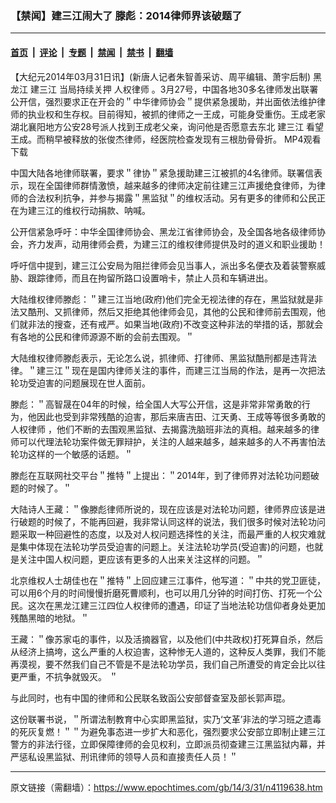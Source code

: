 ### 【禁闻】建三江闹大了 滕彪：2014律师界该破题了

---

#### [首页](../../../..?n4119638) &nbsp;|&nbsp; [评论](../../../../../epoch-comment?n4119638) &nbsp;|&nbsp; [专题](../../../../../epoch-special?n4119638) &nbsp;|&nbsp; [禁闻](../../../../../epoch-news?n4119638) &nbsp;|&nbsp; [禁书](../../../../../books?n4119638) &nbsp;|&nbsp; [翻墙](https://github.com/gfw-breaker/nogfw/blob/master/README.md?n4119638)


<div class="post_content" id="artbody" itemprop="articleBody">
 <!-- article content begin -->
 <p>
  【大纪元2014年03月31日讯】(新唐人记者朱智善采访、周平编辑、萧宇后制) 黑龙江
  <ok href="https://www.epochtimes.com/gb/tag/%E5%BB%BA%E4%B8%89%E6%B1%9F.html">
   建三江
  </ok>
  当局持续关押
  <ok href="https://www.epochtimes.com/gb/tag/%E4%BA%BA%E6%9D%83%E5%BE%8B%E5%B8%88.html">
   人权律师
  </ok>
  。3月27号，中国各地30多名律师发出联署公开信，强烈要求正在开会的＂中华律师协会＂提供紧急援助，并出面依法维护律师的执业权和生存权。目前得知，被抓的律师之一王成，可能身受重伤。王成老家湖北襄阳地方公安28号派人找到王成老父亲，询问他是否愿意去东北
  <ok href="https://www.epochtimes.com/gb/tag/%E5%BB%BA%E4%B8%89%E6%B1%9F.html">
   建三江
  </ok>
  看望王成。而稍早被释放的张俊杰律师，经医院检查发现有三根肋骨骨折。
  <ok href="http://media5.ntdtv.com/HourlyNews/201403/20140328/269866.mp4">
   MP4观看下载
  </ok>
 </p>
 <p>
  中国大陆各地律师联署，要求＂律协＂紧急援助建三江被抓的4名律师。联署信表示，现在全国律师群情激愤，越来越多的律师决定前往建三江声援绝食律师，为律师的合法权利抗争，并参与揭露＂黑监狱＂的维权活动。另有更多的律师和公民正在为建三江的维权行动捐款、呐喊。
 </p>
 <p>
  公开信紧急呼吁：中华全国律师协会、黑龙江省律师协会，及全国各地各级律师协会，齐力发声，动用律师会费，为建三江的维权律师提供及时的道义和职业援助！
 </p>
 <p>
  呼吁信中提到，建三江公安局为阻拦律师会见当事人，派出多名便衣及着装警察威胁、跟踪律师，而且在拘留所路口设置哨卡，禁止人员和车辆进出。
 </p>
 <p>
 </p>
 <p>
  大陆维权律师滕彪：＂建三江当地(政府)他们完全无视法律的存在，黑监狱就是非法又酷刑、又抓律师，然后又拒绝其他律师会见，其他的公民和律师前去围观，他们就非法的搜查，还有戒严。如果当地(政府)不改变这种非法的举措的话，那就会有各地的公民和律师源源不断的会前去围观。＂
 </p>
 <p>
  大陆维权律师滕彪表示，无论怎么说，抓律师、打律师、黑监狱酷刑都是违背法律。＂建三江＂现在是国内律师关注的事件，而建三江当局的作法，是再一次把法轮功受迫害的问题展现在世人面前。
 </p>
 <p>
  滕彪：＂高智晟在04年的时候，给全国人大写公开信，这是非常非常勇敢的行为，他因此也受到非常残酷的迫害，那后来唐吉田、江天勇、王成等等很多勇敢的
  <ok href="https://www.epochtimes.com/gb/tag/%E4%BA%BA%E6%9D%83%E5%BE%8B%E5%B8%88.html">
   人权律师
  </ok>
  ，他们不断的去围观黑监狱、去揭露洗脑班非法的真相。越来越多的律师可以代理法轮功案件做无罪辩护，关注的人越来越多，越来越多的人不再害怕法轮功这样的一个敏感的话题。＂
 </p>
 <p>
  滕彪在互联网社交平台＂推特＂上提出：＂2014年，到了律师界对法轮功问题破题的时候了。＂
 </p>
 <p>
  大陆诗人王藏：＂像滕彪律师所说的，现在应该是对法轮功问题，律师界应该是进行破题的时候了，不能再回避，我非常认同这样的说法，我们很多时候对法轮功问题采取一种回避性的态度，以及对人权问题选择性的关注，而最严重的人权灾难就是集中体现在法轮功学员受迫害的问题上。关注法轮功学员(受迫害)的问题，也就是关注中国人权问题，更应该有更多的人出来关注这样的问题。＂
 </p>
 <p>
  北京维权人士胡佳也在＂推特＂上回应建三江事件，他写道：＂中共的党卫匪徒，可以用6个月的时间慢慢折磨死曹顺利，也可以用几分钟的时间打伤、打死一个公民。这次在黑龙江建三江四位人权律师的遭遇，印证了当地法轮功信仰者身处更加残酷黑暗的地狱。＂
 </p>
 <p>
  王藏：＂像苏家屯的事件，以及活摘器官，以及他们(中共政权)打死算自杀，然后从经济上搞垮，这么严重的人权迫害，这种惨无人道的，这种反人类罪，我们不能再漠视，要不然我们自己不管是不是法轮功学员，我们自己所遭受的肯定会比以往更严重，不抗争就毁灭。 ＂
 </p>
 <p>
  与此同时，也有中国的律师和公民联名致函公安部督查室及部长郭声琨。
 </p>
 <p>
  这份联署书说，＂所谓法制教育中心实即黑监狱，实乃‘文革’非法的学习班之遗毒的死灰复燃！＂＂为避免事态进一步扩大和恶化，强烈要求公安部立即制止建三江警方的非法行径，立即保障律师的会见权利，立即派员彻查建三江黑监狱内幕，并严惩私设黑监狱、刑讯律师的领导人员和直接责任人员！＂
 </p>
 <p>
  <!-- article content end -->
  <div id="below_article_ad">
  </div>
 </p>
</div>


---

原文链接（需翻墙）：https://www.epochtimes.com/gb/14/3/31/n4119638.htm